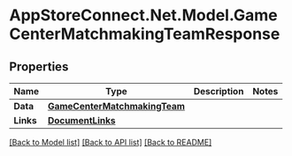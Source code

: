 # AppStoreConnect.Net.Model.GameCenterMatchmakingTeamResponse

## Properties

Name | Type | Description | Notes
------------ | ------------- | ------------- | -------------
**Data** | [**GameCenterMatchmakingTeam**](GameCenterMatchmakingTeam.md) |  | 
**Links** | [**DocumentLinks**](DocumentLinks.md) |  | 

[[Back to Model list]](../README.md#documentation-for-models) [[Back to API list]](../README.md#documentation-for-api-endpoints) [[Back to README]](../README.md)

